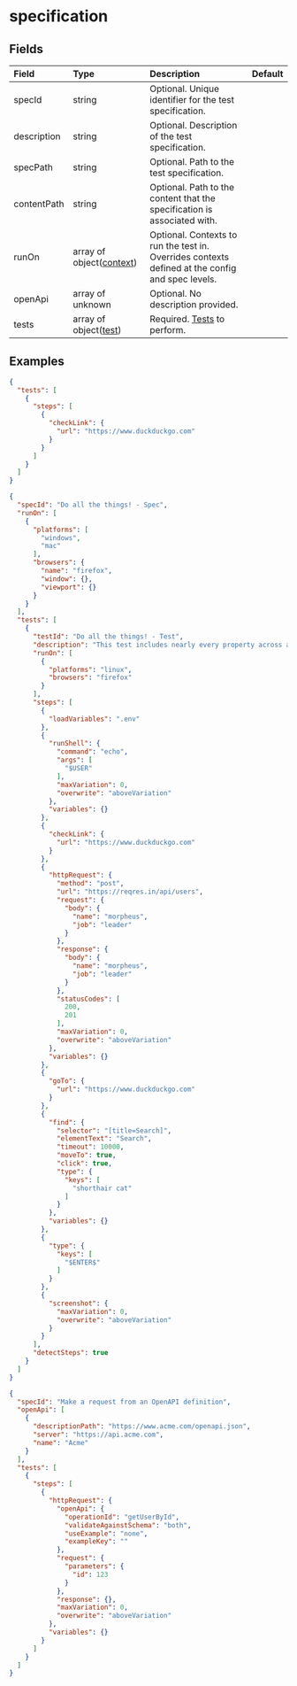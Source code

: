 
# specification



## Fields

Field | Type | Description | Default
:-- | :-- | :-- | :--
specId | string | Optional. Unique identifier for the test specification. | 
description | string | Optional. Description of the test specification. | 
specPath | string | Optional. Path to the test specification. | 
contentPath | string | Optional. Path to the content that the specification is associated with. | 
runOn | array of object([context](/docs/references/schemas/context)) | Optional. Contexts to run the test in. Overrides contexts defined at the config and spec levels. | 
openApi | array of unknown | Optional. No description provided. | 
tests | array of object([test](/docs/references/schemas/test)) | Required. [Tests](test) to perform. | 

## Examples

```json
{
  "tests": [
    {
      "steps": [
        {
          "checkLink": {
            "url": "https://www.duckduckgo.com"
          }
        }
      ]
    }
  ]
}
```

```json
{
  "specId": "Do all the things! - Spec",
  "runOn": [
    {
      "platforms": [
        "windows",
        "mac"
      ],
      "browsers": {
        "name": "firefox",
        "window": {},
        "viewport": {}
      }
    }
  ],
  "tests": [
    {
      "testId": "Do all the things! - Test",
      "description": "This test includes nearly every property across all actions.",
      "runOn": [
        {
          "platforms": "linux",
          "browsers": "firefox"
        }
      ],
      "steps": [
        {
          "loadVariables": ".env"
        },
        {
          "runShell": {
            "command": "echo",
            "args": [
              "$USER"
            ],
            "maxVariation": 0,
            "overwrite": "aboveVariation"
          },
          "variables": {}
        },
        {
          "checkLink": {
            "url": "https://www.duckduckgo.com"
          }
        },
        {
          "httpRequest": {
            "method": "post",
            "url": "https://reqres.in/api/users",
            "request": {
              "body": {
                "name": "morpheus",
                "job": "leader"
              }
            },
            "response": {
              "body": {
                "name": "morpheus",
                "job": "leader"
              }
            },
            "statusCodes": [
              200,
              201
            ],
            "maxVariation": 0,
            "overwrite": "aboveVariation"
          },
          "variables": {}
        },
        {
          "goTo": {
            "url": "https://www.duckduckgo.com"
          }
        },
        {
          "find": {
            "selector": "[title=Search]",
            "elementText": "Search",
            "timeout": 10000,
            "moveTo": true,
            "click": true,
            "type": {
              "keys": [
                "shorthair cat"
              ]
            }
          },
          "variables": {}
        },
        {
          "type": {
            "keys": [
              "$ENTER$"
            ]
          }
        },
        {
          "screenshot": {
            "maxVariation": 0,
            "overwrite": "aboveVariation"
          }
        }
      ],
      "detectSteps": true
    }
  ]
}
```

```json
{
  "specId": "Make a request from an OpenAPI definition",
  "openApi": [
    {
      "descriptionPath": "https://www.acme.com/openapi.json",
      "server": "https://api.acme.com",
      "name": "Acme"
    }
  ],
  "tests": [
    {
      "steps": [
        {
          "httpRequest": {
            "openApi": {
              "operationId": "getUserById",
              "validateAgainstSchema": "both",
              "useExample": "none",
              "exampleKey": ""
            },
            "request": {
              "parameters": {
                "id": 123
              }
            },
            "response": {},
            "maxVariation": 0,
            "overwrite": "aboveVariation"
          },
          "variables": {}
        }
      ]
    }
  ]
}
```
